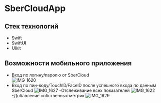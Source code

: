 # SberCloudApp
## Стек технологий 
- Swift
- SwiftUI
- UIkit
## Возможности мобильного приложения
- Вход по логину/паролю от SberCloud  
![IMG_1620](https://user-images.githubusercontent.com/71877725/109411142-ee0d8300-79b0-11eb-9c33-937e1effba34.PNG)
- Вход по пин-коду/TouchID/FaceID после успешного входа по данным SberCloud 
![IMG_1627](https://user-images.githubusercontent.com/71877725/109411249-c7038100-79b1-11eb-8f4d-799ae415f2b5.PNG)
-Отслеживание всех показателей 
![IMG_1622](https://user-images.githubusercontent.com/71877725/109412172-798a1280-79b7-11eb-901c-ca3331e3f099.PNG)
-Добавление собственных метрик
![IMG_1629](https://user-images.githubusercontent.com/71877725/109412308-3bd9b980-79b8-11eb-90dc-66645ae067db.gif)
